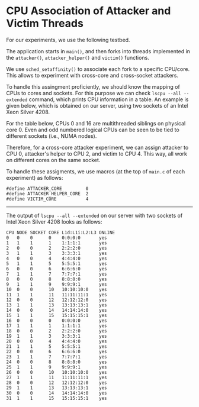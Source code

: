 # CPU Association of Attacker and Victim Threads

For our experiments, we use the following testbed.

The application starts in `main()`, and then forks into threads implemented in the `attacker()`, `attacker_helper()` and `victim()` functions.

We use `sched_setaffinity()` to associate each fork to a specific CPU/core. This allows to experiment with cross-core and cross-socket attackers.

To handle this assingment proficiently, we should know the mapping of CPUs to cores and sockets. For this purpose we can check `lscpu --all --extended` command, which prints CPU information in a table. An example is given below, which is obtained on our server, using two sockets of an Intel Xeon Silver 4208.

For the table below, CPUs 0 and 16 are multithreaded siblings on physical core 0. Even and odd numbered logical CPUs can be seen to be tied to different sockets (i.e., NUMA nodes).

Therefore, for a cross-core attacker experiment, we can assign attacker to CPU 0, attacker's helper to CPU 2, and victim to CPU 4. This way, all work on different cores on the same socket.

To handle these assigments, we use macros (at the top of `main.c` of each experiment) as follows:

```
#define ATTACKER_CORE         0
#define ATTACKER_HELPER_CORE  2
#define VICTIM_CORE           4
```
___

The output of `lscpu --all --extended` on our server with two sockets of Intel Xeon Silver 4208 looks as follows:

```
CPU NODE SOCKET CORE L1d:L1i:L2:L3 ONLINE
0   0    0      0    0:0:0:0       yes
1   1    1      1    1:1:1:1       yes
2   0    0      2    2:2:2:0       yes
3   1    1      3    3:3:3:1       yes
4   0    0      4    4:4:4:0       yes
5   1    1      5    5:5:5:1       yes
6   0    0      6    6:6:6:0       yes
7   1    1      7    7:7:7:1       yes
8   0    0      8    8:8:8:0       yes
9   1    1      9    9:9:9:1       yes
10  0    0      10   10:10:10:0    yes
11  1    1      11   11:11:11:1    yes
12  0    0      12   12:12:12:0    yes
13  1    1      13   13:13:13:1    yes
14  0    0      14   14:14:14:0    yes
15  1    1      15   15:15:15:1    yes
16  0    0      0    0:0:0:0       yes
17  1    1      1    1:1:1:1       yes
18  0    0      2    2:2:2:0       yes
19  1    1      3    3:3:3:1       yes
20  0    0      4    4:4:4:0       yes
21  1    1      5    5:5:5:1       yes
22  0    0      6    6:6:6:0       yes
23  1    1      7    7:7:7:1       yes
24  0    0      8    8:8:8:0       yes
25  1    1      9    9:9:9:1       yes
26  0    0      10   10:10:10:0    yes
27  1    1      11   11:11:11:1    yes
28  0    0      12   12:12:12:0    yes
29  1    1      13   13:13:13:1    yes
30  0    0      14   14:14:14:0    yes
31  1    1      15   15:15:15:1    yes
```